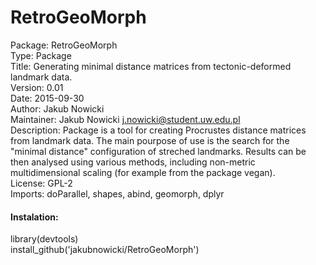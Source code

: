 # **RetroGeoMorph**

Package: RetroGeoMorph  
Type: Package  
Title: Generating minimal distance matrices from tectonic-deformed landmark data.  
Version: 0.01  
Date: 2015-09-30  
Author: Jakub Nowicki  
Maintainer: Jakub Nowicki <j.nowicki@student.uw.edu.pl>  
Description: Package is a tool for creating Procrustes distance matrices from landmark data. The main pourpose of use is the search for the "minimal distance" configuration of streched landmarks. Results can be then analysed using various methods, including non-metric multidimensional scaling (for example from the package vegan).  
License: GPL-2  
Imports: doParallel, shapes, abind, geomorph, dplyr  

#### **Instalation:**
library(devtools)  
install_github('jakubnowicki/RetroGeoMorph')
